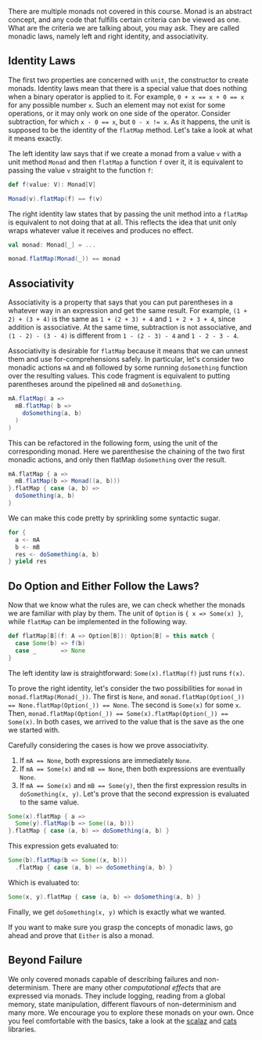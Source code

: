 There are multiple monads not covered in this course. 
Monad is an abstract concept, and any code that fulfills certain criteria can be viewed as one. 
What are the criteria we are talking about, you may ask. 
They are called monadic laws, namely left and right identity, and associativity. 

## Identity Laws

The first two properties are concerned with `unit`, the constructor to create monads. 
Identity laws mean that there is a special value that does nothing when a binary operator is applied to it. 
For example, `0 + x == x + 0 == x` for any possible number `x`. 
Such an element may not exist for some operations, or it may only work on one side of the operator. 
Consider subtraction, for which `x - 0 == x`, but `0 - x != x`. 
As it happens, the unit is supposed to be the identity of the `flatMap` method. 
Let's take a look at what it means exactly. 

The left identity law says that if we create a monad from a value `v` with a unit method `Monad` and then `flatMap` a function `f` over it, it is equivalent to passing the value `v` straight to the function `f`: 

```scala 3
def f(value: V): Monad[V]

Monad(v).flatMap(f) == f(v)
```
The right identity law states that by passing the unit method into a `flatMap` is equivalent to not doing that at all. 
This reflects the idea that unit only wraps whatever value it receives and produces no effect. 

```scala 3
val monad: Monad[_] = ...

monad.flatMap(Monad(_)) == monad
```

## Associativity 

Associativity is a property that says that you can put parentheses in a whatever way in an expression and get the same result. 
For example, `(1 + 2) + (3 + 4)` is the same as `1 + (2 + 3) + 4` and `1 + 2 + 3 + 4`, since addition is associative. 
At the same time, subtraction is not associative, and `(1 - 2) - (3 - 4)` is different from `1 - (2 - 3) - 4` and `1 - 2 - 3 - 4`.

Associativity is desirable for `flatMap` because it means that we can unnest them and use for-comprehensions safely. 
In particular, let's consider two monadic actions `mA` and `mB` followed by some running `doSomething` function over the resulting values.
This code fragment is equivalent to putting parentheses around the pipelined `mB` and `doSomething`. 

```scala 3
mA.flatMap( a =>
  mB.flatMap( b =>
    doSomething(a, b)
  )
)
```

This can be refactored in the following form, using the unit of the corresponding monad. 
Here we parenthesise the chaining of the two first monadic actions, and only then flatMap `doSomething` over the result.  

```scala 3
mA.flatMap { a => 
  mB.flatMap(b => Monad((a, b)))  
}.flatMap { case (a, b) =>  
  doSomething(a, b)
}
```

We can make this code pretty by sprinkling some syntactic sugar. 

```scala 3
for {
  a <- mA 
  b <- mB 
  res <- doSomething(a, b)
} yield res 
```

## Do Option and Either Follow the Laws? 

Now that we know what the rules are, we can check whether the monads we are familiar with play by them.
The unit of `Option` is `{ x => Some(x) }`, while `flatMap` can be implemented in the following way. 

```scala 3
def flatMap[B](f: A => Option[B]): Option[B] = this match {
  case Some(b) => f(b)
  case _       => None
}
```

The left identity law is straightforward: `Some(x).flatMap(f)` just runs `f(x)`. 

To prove the right identity, let's consider the two possibilities for `monad` in `monad.flatMap(Monad(_))`. 
The first is `None`, and `monad.flatMap(Option(_)) == None.flatMap(Option(_)) == None`. 
The second is `Some(x)` for some `x`. Then, `monad.flatMap(Option(_)) == Some(x).flatMap(Option(_)) == Some(x)`. 
In both cases, we arrived to the value that is the save as the one we started with. 

Carefully considering the cases is how we prove associativity. 

1. If `mA == None`, both expressions are immediately `None`.  
2. If `mA == Some(x)` and `mB == None`, then both expressions are eventually `None`. 
3. If `mA == Some(x)` and `mB == Some(y)`, then the first expression results in `doSomething(x, y)`. Let's prove that the second expression is evaluated to the same value.

```scala 3
Some(x).flatMap { a => 
  Some(y).flatMap(b => Some((a, b)))  
}.flatMap { case (a, b) => doSomething(a, b) }
```

This expression gets evaluated to:  

```scala
Some(b).flatMap(b => Some((x, b)))  
  .flatMap { case (a, b) => doSomething(a, b) }
```

Which is evaluated to: 

```scala 3
Some(x, y).flatMap { case (a, b) => doSomething(a, b) }
```

Finally, we get `doSomething(x, y)` which is exactly what we wanted. 

If you want to make sure you grasp the concepts of monadic laws, go ahead and prove that `Either` is also a monad.  

## Beyond Failure

We only covered monads capable of describing failures and non-determinism. 
There are many other *computational effects* that are expressed via monads. 
They include logging, reading from a global memory, state manipulation, different flavours of non-determinism and many more. 
We encourage you to explore these monads on your own.
Once you feel comfortable with the basics, take a look at the [scalaz](https://scalaz.github.io/7/) and [cats](https://typelevel.org/cats/) libraries. 








